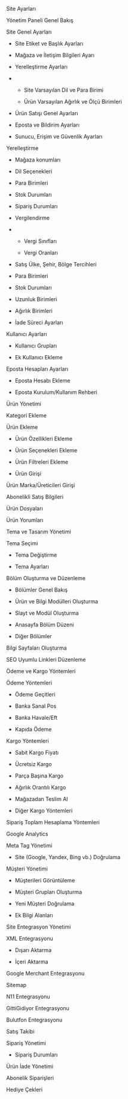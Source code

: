 Site Ayarları

Yönetim Paneli Genel Bakış



Site Genel Ayarları

* Site Etiket ve Başlık Ayarları

* Mağaza ve İletişim Bilgileri Ayarı

* Yerelleştirme Ayarları

* * Site Varsayılan Dil ve Para Birimi

  * Ürün Varsayılan Ağırlık ve Ölçü Birimleri
* Ürün Satışı Genel Ayarları

* Eposta ve Bildirim Ayarları

* Sunucu, Erişim ve Güvenlik Ayarları

Yerelleştirme

* Mağaza konumları

* Dil Seçenekleri

* Para Birimleri

* Stok Durumları

* Sipariş Durumları

* Vergilendirme

* * Vergi Sınıfları

  * Vergi Oranları
* Satış Ülke, Şehir, Bölge Tercihleri

* Para Birimleri

* Stok Durumları

* Uzunluk Birimleri

* Ağırlık Birimleri

* İade Süreci Ayarları

Kullanıcı Ayarları

* Kullanıcı Grupları

* Ek Kullanıcı Ekleme

Eposta Hesapları Ayarları

* Eposta Hesabı Ekleme

* Eposta Kurulum/Kullanım Rehberi

  


Ürün Yönetimi

Kategori Ekleme

Ürün Ekleme

* Ürün Özellikleri Ekleme

* Ürün Seçenekleri Ekleme

* Ürün Filtreleri Ekleme

* Ürün Girişi

Ürün Marka/Üreticileri Girişi

Abonelikli Satış Bilgileri

Ürün Dosyaları

Ürün Yorumları

  


Tema ve Tasarım Yönetimi

Tema Seçimi

* Tema Değiştirme

* Tema Ayarları

Bölüm Oluşturma ve Düzenleme

* Bölümler Genel Bakış

* Ürün ve Bilgi Modülleri Oluşturma

* Slayt ve Modül Oluşturma

* Anasayfa Bölüm Düzeni

* Diğer Bölümler

Bilgi Sayfaları Oluşturma

SEO Uyumlu Linkleri Düzenleme

  


Ödeme ve Kargo Yöntemleri

Ödeme Yöntemleri

* Ödeme Geçitleri

* Banka Sanal Pos

* Banka Havale/Eft

* Kapıda Ödeme

Kargo Yöntemleri

* Sabit Kargo Fiyatı

* Ücretsiz Kargo

* Parça Başına Kargo

* Ağırlık Orantılı Kargo

* Mağazadan Teslim Al

* Diğer Kargo Yöntemleri

Sipariş Toplam Hesaplama Yöntemleri

Google Analytics

Meta Tag Yönetimi

* Site \(Google, Yandex, Bing vb.\) Doğrulama

  


Müşteri Yönetimi

* Müşterileri Görüntüleme

* Müşteri Grupları Oluşturma

* Yeni Müşteri Doğrulama

* Ek Bilgi Alanları

  


Site Entegrasyon Yönetimi

XML Entegrasyonu

* Dışarı Aktarma

* İçeri Aktarma

Google Merchant Entegrasyonu

Sitemap

N11 Entegrasyonu

GittiGidiyor Entegrasyonu

Bulutfon Entegrasyonu

  


Satış Takibi

Sipariş Yönetimi

* Sipariş Durumları

Ürün İade Yönetimi

Abonelik Siparişleri

Hediye Çekleri

